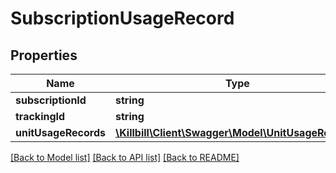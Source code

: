 # SubscriptionUsageRecord

## Properties
Name | Type | Description | Notes
------------ | ------------- | ------------- | -------------
**subscriptionId** | **string** |  | 
**trackingId** | **string** |  | [optional] 
**unitUsageRecords** | [**\Killbill\Client\Swagger\Model\UnitUsageRecord[]**](UnitUsageRecord.md) |  | 

[[Back to Model list]](../README.md#documentation-for-models) [[Back to API list]](../README.md#documentation-for-api-endpoints) [[Back to README]](../README.md)

